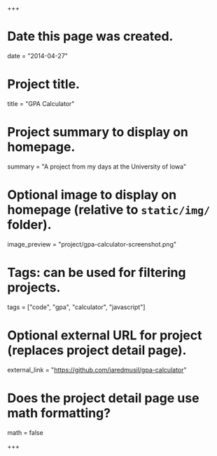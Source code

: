 +++
# Date this page was created.
date = "2014-04-27"

# Project title.
title = "GPA Calculator"

# Project summary to display on homepage.
summary = "A project from my days at the University of Iowa"

# Optional image to display on homepage (relative to `static/img/` folder).
image_preview = "project/gpa-calculator-screenshot.png"

# Tags: can be used for filtering projects.
tags = ["code", "gpa", "calculator", "javascript"]

# Optional external URL for project (replaces project detail page).
external_link = "https://github.com/jaredmusil/gpa-calculator"

# Does the project detail page use math formatting?
math = false

+++

